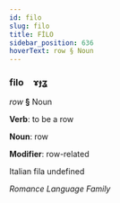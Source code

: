 ```yaml
---
id: filo
slug: filo
title: FİLO
sidebar_position: 636
hoverText: row § Noun
---
```


### filo&emsp;<span kind="abugida">ɤɟʓ</span>

*row* **§** Noun

**Verb**: to be a row

**Noun**: row

**Modifier**: row-related

Italian fila undefined

*Romance Language Family*